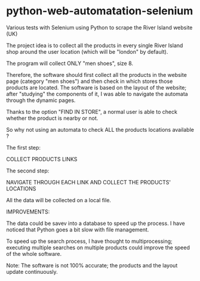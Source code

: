 # python-web-automatation-selenium
Various tests with Selenium using Python to scrape the River Island website (UK)

The project idea is to collect all the products in every single River Island shop around the user location (which will be "london" by default).

The program will collect ONLY "men shoes", size 8.

Therefore, the software should first collect all the products in the website page (category "men shoes") and then check in which stores those products are located.
The software is based on the layout of the website; after "studying" the components of it, I was able to navigate the automata through the dynamic pages.

Thanks to the option "FIND IN STORE", a normal user is able to check whether the product is nearby or not. 

So why not using an automata to check ALL the products locations available ?

The first step: 

COLLECT PRODUCTS LINKS

The second step:

NAVIGATE THROUGH EACH LINK AND COLLECT THE PRODUCTS' LOCATIONS

All the data will be collected on a local file.

IMPROVEMENTS:

The data could be savev into a database to speed up the process. I have noticed that Python goes a bit slow with file management.

To speed up the search process, I have thought to multiprocessing; executing multiple searches on multiple products could improve the speed of the whole software.

Note: The software is not 100% accurate; the products and the layout update continuously. 

